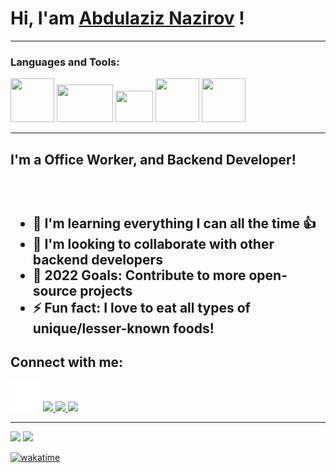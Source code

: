 <h1>Hi, I'am <a href="https://t.me/cyber_senior" target="_blank">Abdulaziz Nazirov</a> !</h1>
<hr>	
<h3>Languages and Tools:</h3>
<div style="displey: flex">
<img src="https://cdn-icons-png.flaticon.com/128/5968/5968332.png" width="70px" height="70px">  <img src="https://cdn.icon-icons.com/icons2/2699/PNG/512/laravel_logo_icon_170314.png" width="90px" height="60px">  <!--<img src="https://cdn-icons-png.flaticon.com/512/5968/5968313.png" width="70px" height="50px">-->  <img src="https://cdn-icons-png.flaticon.com/512/3094/3094453.png" width="60px" height="50px">  <!--img src="https://cdn-icons-png.flaticon.com/512/25/25719.png" width="60px" height="65px"-->  <img src="https://cdn-icons-png.flaticon.com/512/733/733609.png" width="70px" height="70px">  <img src="https://cdn-icons-png.flaticon.com/512/136/136443.png" width="70px" height="70px" >
</div>
<hr>
<h2>I'm a Office Worker, and Backend Developer!<h2>
<br>
  <ul style="font-size="12px">
    <li>🌱 I'm learning everything I can all the time 👍</li>
    <li>👯 I'm looking to collaborate with other backend developers</li>
    <li>🥅 2022 Goals: Contribute to more open-source projects</li>
    <li>⚡ Fun fact: I love to eat all types of unique/lesser-known foods!</li>
      
  </ul>
                             
<h2>Connect with me:</h2>
<div style="displey: flex">   
<a href="https://nazirov.uz/"><img src="https://raw.githubusercontent.com/codeSTACKr/codeSTACKr/master/img/globe-dark.svg" style="displey: flex"></a> 
<a href="https://instagram.com/nazirov_dev/"><img src="https://cdn-icons-png.flaticon.com/512/174/174855.png" width="23px">   </a> 
<a href="https://t.me/cyber_senior"><img src="https://cdn-icons-png.flaticon.com/512/2111/2111646.png" width="24px">          </a>                                                                                <a href="https://facebook.com/nazirovdev/"><img src="https://cdn-icons-png.flaticon.com/512/174/174848.png" width="23px">  </a>
                                                                                                </div>
                                                                                                <hr>

<img src="https://github-readme-stats.vercel.app/api/top-langs/?username=Nazirov-Dev&show_icons=true&theme=radical">
                                                                                                                   
<img src="https://github-readme-stats.vercel.app/api?username=Nazirov-Dev&count_private=false&show_icons=true&theme=radical">
                                                                                                                            
[![wakatime](https://wakatime.com/badge/user/155950c3-05de-4747-8d5c-a23f99f7da30.svg)](https://wakatime.com/@155950c3-05de-4747-8d5c-a23f99f7da30)

